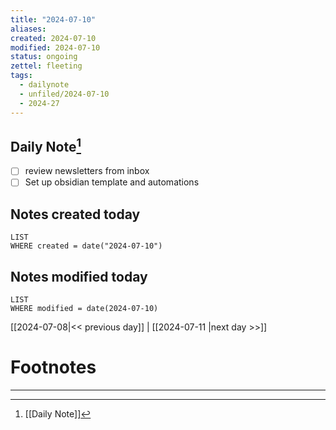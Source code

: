 ```yaml
---
title: "2024-07-10"
aliases: 
created: 2024-07-10
modified: 2024-07-10
status: ongoing
zettel: fleeting
tags:
  - dailynote
  - unfiled/2024-07-10
  - 2024-27
---
```

## Daily Note[^1]
- [ ] review newsletters from inbox
- [ ] Set up obsidian template and automations 
## Notes created today
```dataview
LIST
WHERE created = date("2024-07-10")
```
## Notes modified today
```dataview
LIST
WHERE modified = date(2024-07-10)
```

[[2024-07-08|<< previous day]] | [[2024-07-11 |next day >>]]
# Footnotes
****
[^1]: [[Daily Note]]